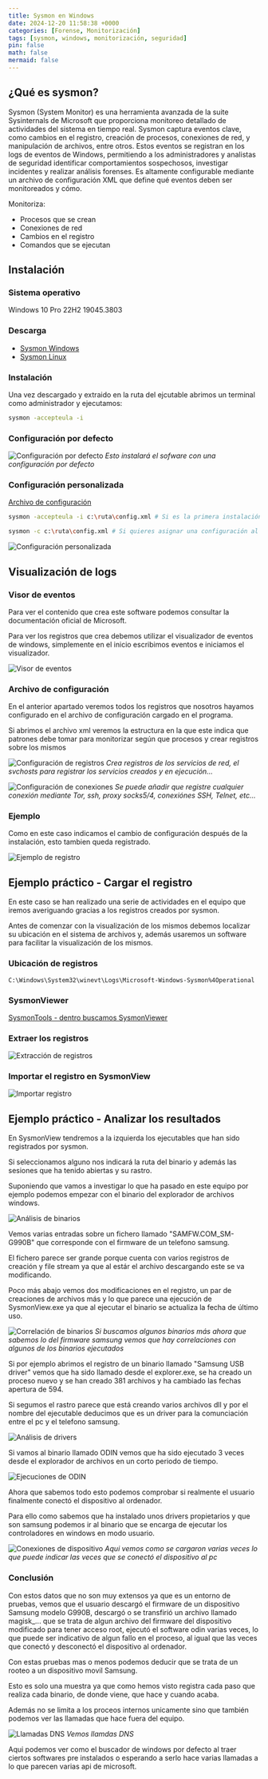```yaml
---
title: Sysmon en Windows
date: 2024-12-20 11:58:38 +0000
categories: [Forense, Monitorización]
tags: [sysmon, windows, monitorización, seguridad]
pin: false
math: false
mermaid: false
---
```


## ¿Qué es sysmon?

Sysmon (System Monitor) es una herramienta avanzada de la suite Sysinternals de Microsoft que proporciona monitoreo detallado de actividades del sistema en tiempo real. Sysmon captura eventos clave, como cambios en el registro, creación de procesos, conexiones de red, y manipulación de archivos, entre otros. Estos eventos se registran en los logs de eventos de Windows, permitiendo a los administradores y analistas de seguridad identificar comportamientos sospechosos, investigar incidentes y realizar análisis forenses. Es altamente configurable mediante un archivo de configuración XML que define qué eventos deben ser monitoreados y cómo.

Monitoriza:
- Procesos que se crean
- Conexiones de red
- Cambios en el registro
- Comandos que se ejecutan

## Instalación

### Sistema operativo

Windows 10 Pro 22H2 19045.3803

### Descarga

- [Sysmon Windows](https://download.sysinternals.com/files/Sysmon.zip)
- [Sysmon Linux](https://github.com/Sysinternals/SysmonForLinux)

### Instalación

Una vez descargado y extraido en la ruta del ejcutable abrimos un terminal como administrador y ejecutamos:

```bash
sysmon -accepteula -i
```

### Configuración por defecto

![Configuración por defecto](/assets/img/posts/sysmon_windows/20241220_104128_2024-12-20_11-40.png)
_Esto instalará el sofware con una configuración por defecto_

### Configuración personalizada

[Archivo de configuración](https://github.com/SwiftOnSecurity/sysmon-config/blob/master/sysmonconfig-export.xml)

```bash
sysmon -accepteula -i c:\ruta\config.xml # Si es la primera instalación

sysmon -c c:\ruta\config.xml # Si quieres asignar una configuración al software ya instalado
```

![Configuración personalizada](/assets/img/posts/sysmon_windows/20241220_105625_2024-12-20_11-56.png)

## Visualización de logs

### Visor de eventos

Para ver el contenido que crea este software podemos consultar la documentación oficial de Microsoft.

Para ver los registros que crea debemos utilizar el visualizador de eventos de windows, simplemente en el inicio escribimos eventos e iniciamos el visualizador.

![Visor de eventos](/assets/img/posts/sysmon_windows/20241220_105026_Peek_2024-12-20_11-49.gif)

### Archivo de configuración

En el anterior apartado veremos todos los registros que nosotros hayamos configurado en el archivo de configuración cargado en el programa.

Si abrimos el archivo xml veremos la estructura en la que este indica que patrones debe tomar para monitorizar según que procesos y crear registros sobre los mismos

![Configuración de registros](/assets/img/posts/sysmon_windows/20241220_110034_2024-12-20_12-00.png)
_Crea registros de los servicios de red, el svchosts para registrar los servicios creados y en ejecución..._

![Configuración de conexiones](/assets/img/posts/sysmon_windows/20241220_110229_2024-12-20_12-02.png)
_Se puede añadir que registre cualquier conexión mediante Tor, ssh, proxy socks5/4, conexiónes SSH, Telnet, etc..._

### Ejemplo

Como en este caso indicamos el cambio de configuración después de la instalación, esto tambien queda registrado.

![Ejemplo de registro](/assets/img/posts/sysmon_windows/20241220_110639_2024-12-20_12-06.png)

## Ejemplo práctico - Cargar el registro

En este caso se han realizado una serie de actividades en el equipo que iremos averiguando gracias a los registros creados por sysmon.

Antes de comenzar con la visualización de los mismos debemos localizar su ubicación en el sistema de archivos y, además usaremos un software para facilitar la visualización de los mismos.

### Ubicación de registros

```plaintext
C:\Windows\System32\winevt\Logs\Microsoft-Windows-Sysmon%4Operational
```

### SysmonViewer

[SysmonTools - dentro buscamos SysmonViewer](https://github.com/nshalabi/SysmonTools)

### Extraer los registros

![Extracción de registros](/assets/img/posts/sysmon_windows/20241220_122941_Peek_2024-12-20_13-29.gif)

### Importar el registro en SysmonView

![Importar registro](/assets/img/posts/sysmon_windows/20241220_123129_Peek_2024-12-20_13-31.gif)

## Ejemplo práctico - Analizar los resultados

En SysmonView tendremos a la izquierda los ejecutables que han sido registrados por sysmon.

Si seleccionamos alguno nos indicará la ruta del binario y además las sesiones que ha tenido abiertas y su rastro.

Suponiendo que vamos a investigar lo que ha pasado en este equipo por ejemplo podemos empezar con el binario del explorador de archivos windows.

![Análisis de binarios](/assets/img/posts/sysmon_windows/20241220_124108_Peek_2024-12-20_13-40.gif)

Vemos varias entradas sobre un fichero llamado "SAMFW.COM_SM-G990B" que corresponde con el firmware de un telefono samsung.

El fichero parece ser grande porque cuenta con varios registros de creación y file stream ya que al estár el archivo descargando este se va modificando.

Poco más abajo vemos dos modificaciones en el registro, un par de creaciones de archivos más y lo que parece una ejecución de SysmonView.exe ya que al ejecutar el binario se actualiza la fecha de último uso.

![Correlación de binarios](/assets/img/posts/sysmon_windows/20241220_125253_Peek_2024-12-20_13-52.gif)
_Si buscamos algunos binarios más ahora que sabemos lo del firmware samsung vemos que hay correlaciones con algunos de los binarios ejecutados_

Si por ejemplo abrimos el registro de un binario llamado "Samsung USB driver" vemos que ha sido llamado desde el explorer.exe, se ha creado un proceso nuevo y se han creado 381 archivos y ha cambiado las fechas apertura de 594.

Si segumos el rastro parece que está creando varios archivos dll y por el nombre del ejecutable deducimos que es un driver para la comunciación entre el pc y el telefono samsung.

![Análisis de drivers](/assets/img/posts/sysmon_windows/20241220_125856_Peek_2024-12-20_13-54.gif)

Si vamos al binario llamado ODIN vemos que ha sido ejecutado 3 veces desde el explorador de archivos en un corto periodo de tiempo.

![Ejecuciones de ODIN](/assets/img/posts/sysmon_windows/20241220_130213_Peek_2024-12-20_14-02.gif)

Ahora que sabemos todo esto podemos comprobar si realmente el usuario finalmente conectó el dispositivo al ordenador.

Para ello como sabemos que ha instalado unos drivers propietarios y que son samsung podemos ir al binario que se encarga de ejecutar los controladores en windows en modo usuario.

![Conexiones de dispositivo](/assets/img/posts/sysmon_windows/20241220_130756_Peek_2024-12-20_14-07.gif)
_Aqui vemos como se cargaron varias veces lo que puede indicar las veces que se conectó el dispositivo al pc_

### Conclusión

Con estos datos que no son muy extensos ya que es un entorno de pruebas, vemos que el usuario descargó el firmware de un dispositivo Samsung modelo G990B, descargó o se transfirió un archivo llamado magisk_... que se trata de algun archivo del firmware del dispositivo modificado para tener acceso root, ejecutó el software odin varias veces, lo que puede ser indicativo de algun fallo en el proceso, al igual que las veces que conectó y desconectó el dispositivo al ordenador.

Con estas pruebas mas o menos podemos deducir que se trata de un rooteo a un dispositivo movil Samsung.

Esto es solo una muestra ya que como hemos visto registra cada paso que realiza cada binario, de donde viene, que hace y cuando acaba.

Además no se limita a los proceos internos unicamente sino que también podemos ver las llamadas que hace fuera del equipo.

![Llamadas DNS](/assets/img/posts/sysmon_windows/20241220_131655_Peek_2024-12-20_14-16.gif)
_Vemos llamdas DNS_

Aqui podemos ver como el buscador de windows por defecto al traer ciertos softwares pre instalados o esperando a serlo hace varias llamadas a lo que parecen varias api de microsoft.